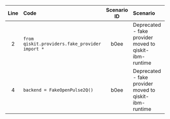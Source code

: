 | Line | Code | Scenario ID | Scenario | Artifact | Refactoring |
| :--: | :--- | :---------: | :------- | :------- | :---------- |
| 2 | `from qiskit.providers.fake_provider import *` | b0ee | Deprecated - fake provider moved to qiskit-ibm-runtime | qiskit.providers.fake_provider | `from qiskit_ibm_runtime.fake_provider import *` |
| 4 | `backend = FakeOpenPulse2Q()` | b0ee | Deprecated - fake provider moved to qiskit-ibm-runtime | qiskit.providers.fake_provider.FakeOpenPulse2Q | `from qiskit_ibm_runtime.fake_provider import FakeOpenPulse2Q` |